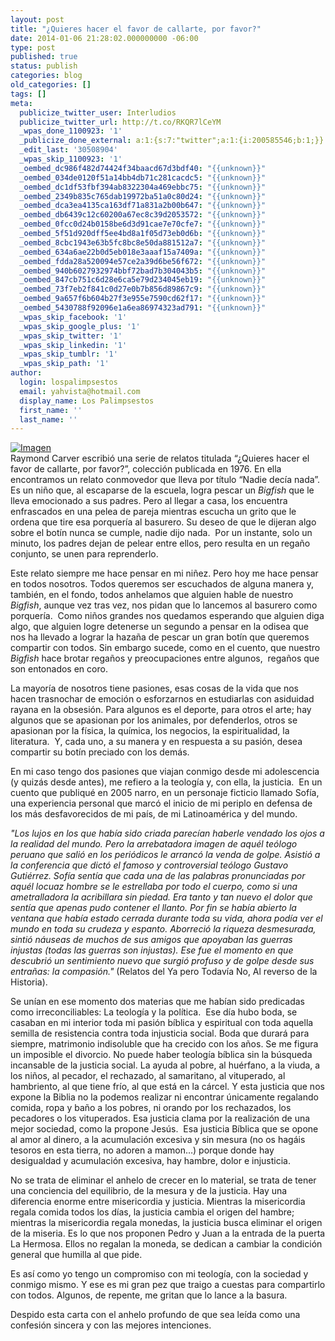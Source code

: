 ```yaml
---
layout: post
title: "¿Quieres hacer el favor de callarte, por favor?"
date: 2014-01-06 21:28:02.000000000 -06:00
type: post
published: true
status: publish
categories: blog
old_categories: []
tags: []
meta:
  publicize_twitter_user: Interludios
  publicize_twitter_url: http://t.co/RKQR7lCeYM
  _wpas_done_1100923: '1'
  _publicize_done_external: a:1:{s:7:"twitter";a:1:{i:200585546;b:1;}}
  _edit_last: '30508904'
  _wpas_skip_1100923: '1'
  _oembed_dc986f482d74424f34baacd67d3bdf40: "{{unknown}}"
  _oembed_034de0120f51a14bb4db71c281cacdc5: "{{unknown}}"
  _oembed_dc1df53fbf394ab8322304a469ebbc75: "{{unknown}}"
  _oembed_2349b835c765dab19972ba51a0c80d24: "{{unknown}}"
  _oembed_dca3ea4135ca163df71a831a2b00b647: "{{unknown}}"
  _oembed_db6439c12c60200a67ec8c39d2053572: "{{unknown}}"
  _oembed_0fcc0d24b0158be6d3d91cae7e70cfe7: "{{unknown}}"
  _oembed_5f51d920dff5ee4bd8a1f05d73eb0d6b: "{{unknown}}"
  _oembed_8cbc1943e63b5fc8bc8e50da881512a7: "{{unknown}}"
  _oembed_634a6ae22b0d5eb018e3aaaf15a7409a: "{{unknown}}"
  _oembed_fdda28a520094e57ce2a39d6be56f672: "{{unknown}}"
  _oembed_940b6027932974bbf72bad7b304043b5: "{{unknown}}"
  _oembed_847cb751c6d28e6ca5e79d234045eb19: "{{unknown}}"
  _oembed_73f7eb2f841c0d27e0b7b856d89867c9: "{{unknown}}"
  _oembed_9a657f6b604b27f3e955e7590cd62f17: "{{unknown}}"
  _oembed_5430788f92096e1a6ea86974323ad791: "{{unknown}}"
  _wpas_skip_facebook: '1'
  _wpas_skip_google_plus: '1'
  _wpas_skip_twitter: '1'
  _wpas_skip_linkedin: '1'
  _wpas_skip_tumblr: '1'
  _wpas_skip_path: '1'
author:
  login: lospalimpsestos
  email: yahvista@hotmail.com
  display_name: Los Palimpsestos
  first_name: ''
  last_name: ''
---
```

<p><a href="http://lospalimpsestos.files.wordpress.com/2014/01/silencio.jpg"><img id="i-2049" class="size-full wp-image aligncenter" src="{{ site.baseurl }}/assets/silencio.jpg" alt="Imagen" /></a><br /> Raymond Carver escribió una serie de relatos titulada “¿Quieres hacer el favor de callarte, por favor?”, colección publicada en 1976. En ella encontramos un relato conmovedor que lleva por título “Nadie decía nada”.  Es un niño que, al escaparse de la escuela, logra pescar un <i>Bigfish</i><i> </i>que le lleva emocionado a sus padres. Pero al llegar a casa, los encuentra enfrascados en una pelea de pareja mientras escucha un grito que le ordena que tire esa porquería al basurero. Su deseo de que le dijeran algo sobre el botín nunca se cumple, nadie dijo nada.  Por un instante, solo un minuto, los padres dejan de pelear entre ellos, pero resulta en un regaño conjunto, se unen para reprenderlo.</p>
<p>Este relato siempre me hace pensar en mi niñez. Pero hoy me hace pensar en todos nosotros. Todos queremos ser escuchados de alguna manera y, también, en el fondo, todos anhelamos que alguien hable de nuestro <i>Bigfish</i>, aunque vez tras vez, nos pidan que lo lancemos al basurero como porquería.  Como niños grandes nos quedamos esperando que alguien diga algo, que alguien logre detenerse un segundo a pensar en la odisea que nos ha llevado a lograr la hazaña de pescar un gran botín que queremos compartir con todos. Sin embargo sucede, como en el cuento, que nuestro <i>Bigfish</i><i> </i>hace brotar regaños y preocupaciones entre algunos,  regaños que son entonados en coro.</p>
<p>La mayoría de nosotros tiene pasiones, esas cosas de la vida que nos hacen trasnochar de emoción o esforzarnos en estudiarlas con asiduidad rayana en la obsesión. Para algunos es el deporte, para otros el arte; hay algunos que se apasionan por los animales, por defenderlos, otros se apasionan por la física, la química, los negocios, la espiritualidad, la literatura.  Y, cada uno, a su manera y en respuesta a su pasión, desea compartir su botín preciado con los demás.</p>
<p>En mi caso tengo dos pasiones que viajan conmigo desde mi adolescencia (y quizás desde antes), me refiero a la teología y, con ella, la justicia.  En un cuento que publiqué en 2005 narro, en un personaje ficticio llamado Sofía, una experiencia personal que marcó el inicio de mi periplo en defensa de los más desfavorecidos de mi país, de mi Latinoamérica y del mundo.</p>
<p><i>"Los lujos en los que había sido criada parecían haberle vendado los ojos a la realidad del mundo. Pero la arrebatadora imagen de aquél teólogo peruano que salió en los periódicos le arrancó la venda de golpe. Asistió a la conferencia que dictó el famoso y controversial teólogo Gustavo Gutiérrez. Sofía sentía que cada una de las palabras pronunciadas por aquél locuaz hombre se le estrellaba por todo el cuerpo, como si una ametralladora la acribillara sin piedad. Era tanto y tan nuevo el dolor que sentía que apenas pudo contener el llanto. Por fin se había abierto la ventana que había estado cerrada durante toda su vida, ahora podía ver el mundo en toda su crudeza y espanto. Aborreció la riqueza desmesurada, sintió náuseas de muchos de sus amigos que apoyaban las guerras injustas (todas las guerras son injustas). Ese fue el momento en que descubrió un sentimiento nuevo que surgió profuso y de golpe desde sus entrañas: la compasión." </i>(Relatos del Ya pero Todavía No, Al reverso de la Historia).</p>
<p>Se unían en ese momento dos materias que me habían sido predicadas como irreconciliables: La teología y la política.  Ese día hubo boda, se casaban en mi interior toda mi pasión bíblica y espiritual con toda aquella semilla de resistencia contra toda injusticia social. Boda que durará para siempre, matrimonio indisoluble que ha crecido con los años. Se me figura un imposible el divorcio. No puede haber teología bíblica sin la búsqueda incansable de la justicia social. La ayuda al pobre, al huérfano, a la viuda, a los niños, al pecador, el rechazado, al samaritano, al vituperado, al hambriento, al que tiene frío, al que está en la cárcel. Y esta justicia que nos expone la Biblia no la podemos realizar ni encontrar únicamente regalando comida, ropa y baño a los pobres, ni orando por los rechazados, los pecadores o los vituperados. Esa justicia clama por la realización de una mejor sociedad, como la propone Jesús.  Esa justicia Bíblica que se opone al amor al dinero, a la acumulación excesiva y sin mesura (no os hagáis tesoros en esta tierra, no adoren a mamon…) porque donde hay desigualdad y acumulación excesiva, hay hambre, dolor e injusticia.</p>
<p>No se trata de eliminar el anhelo de crecer en lo material, se trata de tener una conciencia del equilibrio, de la mesura y de la justicia. Hay una diferencia enorme entre misericordia y justicia. Mientras la misericordia regala comida todos los días, la justicia cambia el origen del hambre; mientras la misericordia regala monedas, la justicia busca eliminar el origen de la miseria. Es lo que nos proponen Pedro y Juan a la entrada de la puerta La Hermosa. Ellos no regalan la moneda, se dedican a cambiar la condición general que humilla al que pide.</p>
<p>Es así como yo tengo un compromiso con mi teología, con la sociedad y conmigo mismo. Y ese es mi gran pez que traigo a cuestas para compartirlo con todos. Algunos, de repente, me gritan que lo lance a la basura.</p>
<p>Despido esta carta con el anhelo profundo de que sea leída como una confesión sincera y con las mejores intenciones.</p>
